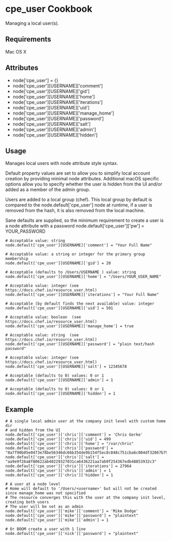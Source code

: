 cpe_user Cookbook
=========================
Managing a local user(s).

Requirements
------------
Mac OS X

Attributes
----------
* node['cpe_user'] = {}
* node['cpe_user'][USERNAME]['comment']
* node['cpe_user'][USERNAME]['gid']
* node['cpe_user'][USERNAME]['home']
* node['cpe_user'][USERNAME]['iterations']
* node['cpe_user'][USERNAME]['uid']
* node['cpe_user'][USERNAME]['manage_home']
* node['cpe_user'][USERNAME]['password']
* node['cpe_user'][USERNAME]['salt']
* node['cpe_user'][USERNAME]['admin']
* node['cpe_user'][USERNAME]['hidden']

Usage
-----
Manages local users with node attribute style syntax.

Default property values are set to allow you to simplify local
account creation by providing minimal node attributes. Additional macOS specific
options allow you to specify whether the user is hidden from the UI and/or
added as a member of the admin group.

Users are added to a local group (chef). This local group by default is compared
to the node.default['cpe_user'] node at runtime, if a user is removed
from the hash, it is also removed from the local machine.

Sane defaults are supplied, so the minimum requirement to create a user is
a node attribute with a password node.default['cpe_user']['pw'] = YOUR_PASSWORD

    # Acceptable value: string
    node.default['cpe_user'][USERNAME]['comment'] = "Your Full Name"

    # Acceptable value: a string or integer for the primary group membership
    node.default['cpe_user'][USERNAME]['gid'] = 20

    # Acceptable (defaults to /Users/USERNAME ) value: string
    node.default['cpe_user'][USERNAME]['home'] = "/Users/YOUR_USER_NAME"

    # Acceptable value: integer (see https://docs.chef.io/resource_user.html)
    node.default['cpe_user'][USERNAME]['iterations'] = "Your Full Name"

    # Acceptable (by default finds the next available) value: integer
    node.default['cpe_user'][USERNAME]['uid'] = 501

    # Acceptable value: boolean  (see https://docs.chef.io/resource_user.html)
    node.default['cpe_user'][USERNAME]['manage_home'] = true

    # Acceptable value: string  (see https://docs.chef.io/resource_user.html)
    node.default['cpe_user'][USERNAME]['password'] = "plain text/hash password"

    # Acceptable value: integer (see https://docs.chef.io/resource_user.html)
    node.default['cpe_user'][USERNAME]['salt'] = 12345678

    # Acceptable (defaults to 0) values: 0 or 1
    node.default['cpe_user'][USERNAME]['admin'] = 1

    # Acceptable (defaults to 0) values: 0 or 1
    node.default['cpe_user'][USERNAME]['hidden'] = 1

Example
---------

    # A single local admin user at the company init level with custom home dir
    # and hidden from the UI
    node.default['cpe_user']['chris']['comment'] = 'Chris Gerke'
    node.default['cpe_user']['chris']['uid'] = 499
    node.default['cpe_user']['chris']['home'] = "/var/chris"
    node.default['cpe_user']['chris']['password'] = "0a7f90b05e0473e78be56346dc66b354de9b154f5ec8c848c751cba6c084df32067b79cde2d3a0bb59c2ce0ad1a377a3a95c7745138108272ac8afcc78c6989095336d2a79cdd83772d6970d0369237137cc1ffa21a580ae58f1029fe564142dff50a4328059a1e9eb2b97e2484a52e22772d49fa691bcb5e5a18272dc500c94"
    node.default['cpe_user']['chris']['salt'] = "aa9e9f26a8f80622ab40229327031ca6436221aa7ab9f254367edb48853932c3"
    node.default['cpe_user']['chris']['iterations'] = 27964
    node.default['cpe_user']['chris']['admin'] = 1
    node.default['cpe_user']['chris']['hidden'] = 1

    # A user at a node level
    # Home will default to '/Users/<username>' but will not be created since manage_home was not specified
    # The resource converges this with the user at the company init level, creating both users
    # The user will be set as an admin
    node.default['cpe_user']['mike']['comment'] = 'Mike Dodge'
    node.default['cpe_user']['mike']['password'] = "plaintext"
    node.default['cpe_user']['mike']['admin'] = 1

    # Or BOOM create a user with 1 line
    node.default['cpe_user']['nick']['password'] = "plaintext"
